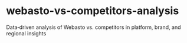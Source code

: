 # webasto-vs-competitors-analysis
Data‑driven analysis of Webasto vs. competitors in platform, brand, and regional insights
